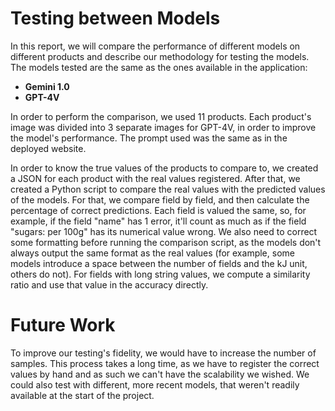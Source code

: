 # Testing between Models

In this report, we will compare the performance of different models on different products and describe our methodology for testing the models. The models tested are the same as the ones available in the application:

-   <b>Gemini 1.0</b>
-   <b>GPT-4V</b>

In order to perform the comparison, we used 11 products. Each product's image was divided into 3 separate images for GPT-4V, in order to improve the model's performance. The prompt used was the same as in the deployed website.

In order to know the true values of the products to compare to, we created a JSON for each product with the real values registered. After that, we created a Python script to compare the real values with the predicted values of the models. For that, we compare field by field, and then calculate the percentage of correct predictions. Each field is valued the same, so, for example, if the field "name" has 1 error, it'll count as much as if the field "sugars: per 100g" has its numerical value wrong. We also need to correct some formatting before running the comparison script, as the models don't always output the same format as the real values (for example, some models introduce a space between the number of fields and the kJ unit, others do not). For fields with long string values, we compute a similarity ratio and use that value in the accuracy directly.

# Future Work

To improve our testing's fidelity, we would have to increase the number of samples. This process takes a long time, as we have to register the correct values by hand and as such we can't have the scalability we wished. We could also test with different, more recent models, that weren't readily available at the start of the project.
